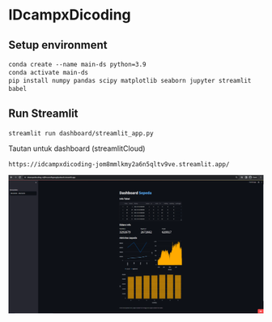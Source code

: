 # IDcampxDicoding

## Setup environment

```
conda create --name main-ds python=3.9
conda activate main-ds
pip install numpy pandas scipy matplotlib seaborn jupyter streamlit babel
```

## Run Streamlit

```
streamlit run dashboard/streamlit_app.py

```

Tautan untuk dashboard (streamlitCloud)

```
https://idcampxdicoding-jom8mmlkmy2a6n5qltv9ve.streamlit.app/
```

![Getting Started](Screenshot_Dashboard.png)
